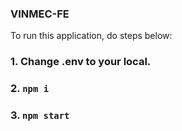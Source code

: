 ### VINMEC-FE

To run this application, do steps below:
### 1. Change .env to your local.

### 2. `npm i`

### 3. `npm start`
